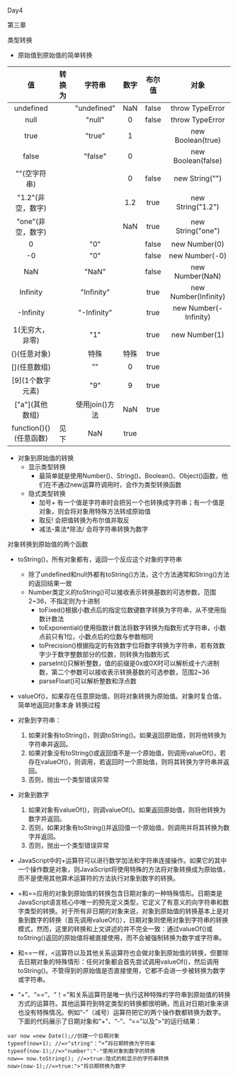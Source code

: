 Day4

第三章

类型转换

* 原始值到原始值的简单转换

|值|转换为|字符串|数字|布尔值|对象|
|:-:|:-:|:-:|:-:|:-:|:-:|
|undefined||"undefined"|NaN|false|throw TypeError|
|null||"null"|0|false|throw TypeError|
|true||"true"|1||new Boolean(true)|
|false||"false"|0||new Boolean(false)|
|""(空字符串)|||0|false|new String("")|
|"1.2"(非空，数字)|||1.2|true|new String("1.2")|
|"one"(非空，数字)|||NaN|true|new String("one")|
|0||"0"||false|new Number(0)|
|-0||"0"||false|new Number(-0)|
|NaN||"NaN"||false|new Number(NaN)|
|Infinity||"Infinity"||true|new Number(Infinity)|
|-Infinity||"-Infinity"||true|new Number(-Infinity)|
|1(无穷大，非零)||"1"||true|new Number(1)|
|{}(任意对象)||特殊|特殊|true||
|\[\](任意数组)||""|0|true||
|\[9\](1个数字元素)||"9"|9|true||
|\["a"\](其他数组)||使用join()方法|NaN|true||
|function(){}(任意函数)|见下|NaN|true||

* 对象到原始值的转换
  * 显示类型转换
    * 最简单就是使用Number()、String()、Boolean()、Object()函数，他们在不通过new运算符调用时，会作为类型转换函数
  * 隐式类型转换
    * 加号+ 有一个值是字符串时会把另一个也转换成字符串；有一个值是对象，则会将对象用特殊方法转成原始值
    * 取反! 会把值转换为布尔值并取反
    * 减法-乘法\*除法/ 会将字符串转换为数字
    
 对象转换到原始值的两个函数
  * toString()，所有对象都有，返回一个反应这个对象的字符串
    * 除了undefined和null外都有toString()方法，这个方法通常和String()方法的返回结果一致
    * Number类定义的toString()可以接收表示转换基数的可选参数，范围2~36，不指定则为十进制
      * toFixed()根据小数点后的指定位数键数字转换为字符串，从不使用指数计数法
      * toExponential()使用指数计数法将数字转换为指数形式字符串，小数点前只有1位，小数点后的位数与参数相同
      * toPrecision()根据指定的有效数字位将数字转换为字符串，若有效数字少于数字整数部分的位数，则转换为指数形式
      * parseInt()只解析整数，值的前缀是0x或0X时可以解析成十六进制数，第二个参数可以接收表示转换基数的可选参数，范围2~36
      * parseFloat()可以解析整数和浮点数
  * valueOf()，如果存在任意原始值，则将对象转换为原始值。对象时复合值，简单地返回对象本身
 转换过程
  * 对象到字符串：
    1. 如果对象有toString()，则调toString()。如果返回原始值，则将他转换为字符串并返回。
    2. 如果对象没有toString()或返回值不是一个原始值，则调用valueOf()，若存在valueOf()，则调用，若返回时一个原始值，则将其转换为字符串并返回。
    3. 否则，抛出一个类型错误异常
  * 对象到数字
    1. 如果对象有valueOf()，则调valueOf()。如果返回原始值，则将他转换为数字并返回。
    2. 否则，如果对象有toString()并返回值一个原始值，则调用并将其转换为数字并返回。
    3. 否则，抛出一个类型错误异常

 * JavaScript中的+运算符可以进行数学加法和字符串连接操作。如果它的其中一个操作数是对象，则JavaScript将使用特殊的方法将对象转换成为原始值，而不是使用其他算术运算符的方法执行对象到数字的转换。
 * +和==应用的对象到原始值的转换包含日期对象的一种特殊情形。日期类是JavaScript语言核心中唯一的预先定义类型，它定义了有意义的向字符串和数字类型的转换。对于所有非日期的对象来说，对象到原始值的转换基本上是对象到数字的转换（首先调用valueOf()），日期对象则使用对象到字符串的转换模式，然而，这里的转换和上文讲述的并不完全一致：通过valueOf()或toString()返回的原始值将被直接使用，而不会被强制转换为数字或字符串。
 * 和==一样，<运算符以及其他关系运算符也会做对象到原始值的转换，但要除去日期对象的特殊情形：任何对象都会首先尝试调用valueOf()，然后调用toString()。不管得到的原始值是否直接使用，它都不会进一步被转换为数字或字符串。
 * “+”、“==”、“！=”和关系运算符是唯一执行这种特殊的字符串到原始值的转换方式的运算符。其他运算符到特定类型的转换都很明确，而且对日期对象来讲也没有特殊情况。例如“-”（减号）运算符把它的两个操作数都转换为数字。下面的代码展示了日期对象和“+”、“-”、“==”以及“>”的运行结果：
 ```
 var now =new Date();//创建一个日期对象
 typeof(now+1); //=>"string"：“+”将日期转换为字符串
 typeof(now-1);//=>"number":"-"使用对象到数字的转换
 now== now.toString(); //=>true:隐式的和显示的字符串转换
 now>(now-1);//=>true:">"将日期转换为数字
 ```
